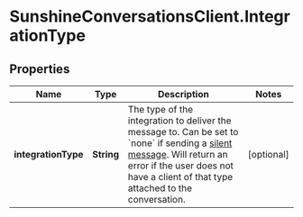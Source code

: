 # SunshineConversationsClient.IntegrationType

## Properties

Name | Type | Description | Notes
------------ | ------------- | ------------- | -------------
**integrationType** | **String** | The type of the integration to deliver the message to. Can be set to &#x60;none&#x60; if sending a [silent message](https://developer.zendesk.com/documentation/conversations/messaging-platform/programmable-conversations/sending-messages/#silent-messages). Will return an error if the user does not have a client of that type attached to the conversation.  | [optional] 


